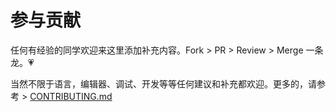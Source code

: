 # 参与贡献

任何有经验的同学欢迎来这里添加补充内容。Fork > PR > Review > Merge 一条龙。💗

当然不限于语言，编辑器、调试、开发等等任何建议和补充都欢迎。更多的，请参考 > [CONTRIBUTING.md](https://github.com/spencerwooo/dowww/blob/master/.github/CONTRIBUTING.md)

